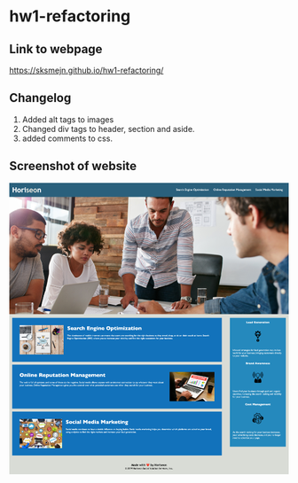 # hw1-refactoring

## Link to webpage
https://sksmejn.github.io/hw1-refactoring/

## Changelog
1. Added alt tags to images
2. Changed div tags to header, section and aside.
3. added comments to css.

## Screenshot of website
![Screenshot of website](./assets/images/hw1-refactoring.png)
